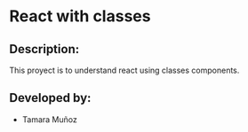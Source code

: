 # React with classes

## Description:
This proyect is to understand react using classes components.

## Developed by:
- Tamara Muñoz
